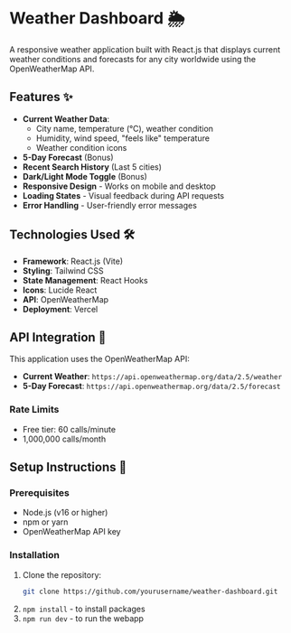 # Weather Dashboard 🌦️

A responsive weather application built with React.js that displays current weather conditions and forecasts for any city worldwide using the OpenWeatherMap API.

## Features ✨

- **Current Weather Data**:
  - City name, temperature (°C), weather condition
  - Humidity, wind speed, "feels like" temperature
  - Weather condition icons
- **5-Day Forecast** (Bonus)
- **Recent Search History** (Last 5 cities)
- **Dark/Light Mode Toggle** (Bonus)
- **Responsive Design** - Works on mobile and desktop
- **Loading States** - Visual feedback during API requests
- **Error Handling** - User-friendly error messages

## Technologies Used 🛠️

- **Framework**: React.js (Vite)
- **Styling**: Tailwind CSS
- **State Management**: React Hooks
- **Icons**: Lucide React
- **API**: OpenWeatherMap
- **Deployment**: Vercel

## API Integration 🔌

This application uses the OpenWeatherMap API:
- **Current Weather**: `https://api.openweathermap.org/data/2.5/weather`
- **5-Day Forecast**: `https://api.openweathermap.org/data/2.5/forecast`

### Rate Limits
- Free tier: 60 calls/minute
- 1,000,000 calls/month

## Setup Instructions 🚀

### Prerequisites
- Node.js (v16 or higher)
- npm or yarn
- OpenWeatherMap API key

### Installation
1. Clone the repository:
   ```bash
   git clone https://github.com/yourusername/weather-dashboard.git
2. `npm install`   - to install packages
3. `npm run dev`   - to run the webapp
